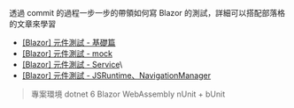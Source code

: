 透過 commit 的過程一步一步的帶領如何寫 Blazor 的測試，詳細可以搭配部落格的文章來學習
* [[Blazor] 元件測試 - 基礎篇](https://jiaming0708.github.io/2021/12/23/blazor-testing-basic/)
* [[Blazor] 元件測試 - mock](https://jiaming0708.github.io/2022/01/21/blazor-testing-mock/)
* [[Blazor] 元件測試 - Service](https://jiaming0708.github.io/2022/01/28/blazor-testing-service/)\
* [[Blazor] 元件測試 - JSRuntime、NavigationManager](https://jiaming0708.github.io/2022/02/26/blazor-testing-js-navigation/)

> 專案環境
> dotnet 6
> Blazor WebAssembly
> nUnit + bUnit

